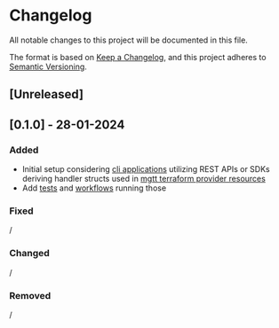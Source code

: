 # Changelog

All notable changes to this project will be documented in this file.

The format is based on [Keep a Changelog](https://keepachangelog.com/en/1.0.0/),
and this project adheres to [Semantic Versioning](https://semver.org/spec/v2.0.0.html).

## [Unreleased]

## [0.1.0] - 28-01-2024

### Added

- Initial setup considering [cli applications](./api-testing/) utilizing REST APIs or SDKs deriving handler structs used in [mgtt terraform provider resources](./mgtt/) 
- Add [tests](./mgtt/test/) and [workflows](./.github/workflows/) running those 

### Fixed

/

### Changed

/

### Removed

/